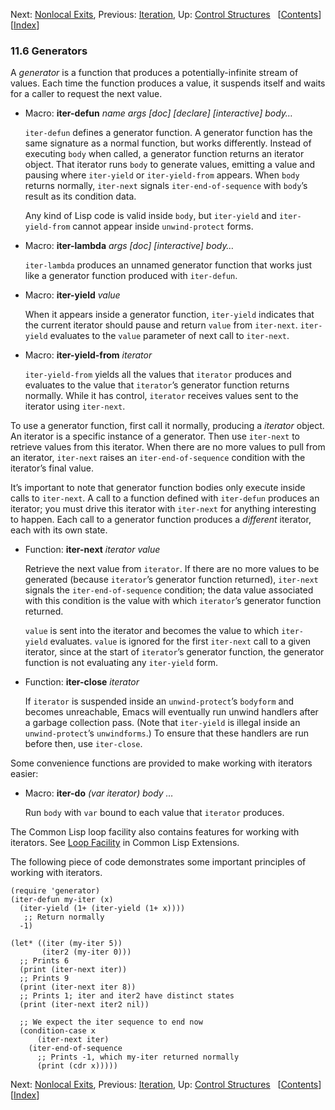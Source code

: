 <!-- This is the GNU Emacs Lisp Reference Manual
corresponding to Emacs version 27.2.

Copyright (C) 1990-1996, 1998-2021 Free Software Foundation,
Inc.

Permission is granted to copy, distribute and/or modify this document
under the terms of the GNU Free Documentation License, Version 1.3 or
any later version published by the Free Software Foundation; with the
Invariant Sections being "GNU General Public License," with the
Front-Cover Texts being "A GNU Manual," and with the Back-Cover
Texts as in (a) below.  A copy of the license is included in the
section entitled "GNU Free Documentation License."

(a) The FSF's Back-Cover Text is: "You have the freedom to copy and
modify this GNU manual.  Buying copies from the FSF supports it in
developing GNU and promoting software freedom." -->

<!-- Created by GNU Texinfo 6.7, http://www.gnu.org/software/texinfo/ -->

Next: [Nonlocal Exits](Nonlocal-Exits.html), Previous: [Iteration](Iteration.html), Up: [Control Structures](Control-Structures.html)   \[[Contents](index.html#SEC_Contents "Table of contents")]\[[Index](Index.html "Index")]

### 11.6 Generators

A *generator* is a function that produces a potentially-infinite stream of values. Each time the function produces a value, it suspends itself and waits for a caller to request the next value.

*   Macro: **iter-defun** *name args \[doc] \[declare] \[interactive] body…*

    `iter-defun` defines a generator function. A generator function has the same signature as a normal function, but works differently. Instead of executing `body` when called, a generator function returns an iterator object. That iterator runs `body` to generate values, emitting a value and pausing where `iter-yield` or `iter-yield-from` appears. When `body` returns normally, `iter-next` signals `iter-end-of-sequence` with `body`’s result as its condition data.

    Any kind of Lisp code is valid inside `body`, but `iter-yield` and `iter-yield-from` cannot appear inside `unwind-protect` forms.

<!---->

*   Macro: **iter-lambda** *args \[doc] \[interactive] body…*

    `iter-lambda` produces an unnamed generator function that works just like a generator function produced with `iter-defun`.

<!---->

*   Macro: **iter-yield** *value*

    When it appears inside a generator function, `iter-yield` indicates that the current iterator should pause and return `value` from `iter-next`. `iter-yield` evaluates to the `value` parameter of next call to `iter-next`.

<!---->

*   Macro: **iter-yield-from** *iterator*

    `iter-yield-from` yields all the values that `iterator` produces and evaluates to the value that `iterator`’s generator function returns normally. While it has control, `iterator` receives values sent to the iterator using `iter-next`.

To use a generator function, first call it normally, producing a *iterator* object. An iterator is a specific instance of a generator. Then use `iter-next` to retrieve values from this iterator. When there are no more values to pull from an iterator, `iter-next` raises an `iter-end-of-sequence` condition with the iterator’s final value.

It’s important to note that generator function bodies only execute inside calls to `iter-next`. A call to a function defined with `iter-defun` produces an iterator; you must drive this iterator with `iter-next` for anything interesting to happen. Each call to a generator function produces a *different* iterator, each with its own state.

*   Function: **iter-next** *iterator value*

    Retrieve the next value from `iterator`. If there are no more values to be generated (because `iterator`’s generator function returned), `iter-next` signals the `iter-end-of-sequence` condition; the data value associated with this condition is the value with which `iterator`’s generator function returned.

    `value` is sent into the iterator and becomes the value to which `iter-yield` evaluates. `value` is ignored for the first `iter-next` call to a given iterator, since at the start of `iterator`’s generator function, the generator function is not evaluating any `iter-yield` form.

<!---->

*   Function: **iter-close** *iterator*

    If `iterator` is suspended inside an `unwind-protect`’s `bodyform` and becomes unreachable, Emacs will eventually run unwind handlers after a garbage collection pass. (Note that `iter-yield` is illegal inside an `unwind-protect`’s `unwindforms`.) To ensure that these handlers are run before then, use `iter-close`.

Some convenience functions are provided to make working with iterators easier:

*   Macro: **iter-do** *(var iterator) body …*

    Run `body` with `var` bound to each value that `iterator` produces.

The Common Lisp loop facility also contains features for working with iterators. See [Loop Facility](https://www.gnu.org/software/emacs/manual/html_node/cl/Loop-Facility.html#Loop-Facility) in Common Lisp Extensions.

The following piece of code demonstrates some important principles of working with iterators.

    (require 'generator)
    (iter-defun my-iter (x)
      (iter-yield (1+ (iter-yield (1+ x))))
       ;; Return normally
      -1)

    (let* ((iter (my-iter 5))
           (iter2 (my-iter 0)))
      ;; Prints 6
      (print (iter-next iter))
      ;; Prints 9
      (print (iter-next iter 8))
      ;; Prints 1; iter and iter2 have distinct states
      (print (iter-next iter2 nil))

      ;; We expect the iter sequence to end now
      (condition-case x
          (iter-next iter)
        (iter-end-of-sequence
          ;; Prints -1, which my-iter returned normally
          (print (cdr x)))))

Next: [Nonlocal Exits](Nonlocal-Exits.html), Previous: [Iteration](Iteration.html), Up: [Control Structures](Control-Structures.html)   \[[Contents](index.html#SEC_Contents "Table of contents")]\[[Index](Index.html "Index")]
